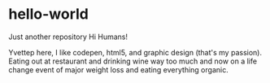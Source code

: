 # hello-world
Just another repository
Hi Humans!

Yvettep here, I like codepen, html5, and graphic design (that's my passion).
Eating out at restaurant and drinking wine way too much and now on a life change event of major
weight loss and eating everything organic.
